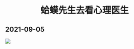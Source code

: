 <h1 align="center">蛤蟆先生去看心理医生</h1>

## 2021-09-05

![](https://lsky.bing16.xyz:2096/i/2024/02/05/65c0e7583b5b1.png)